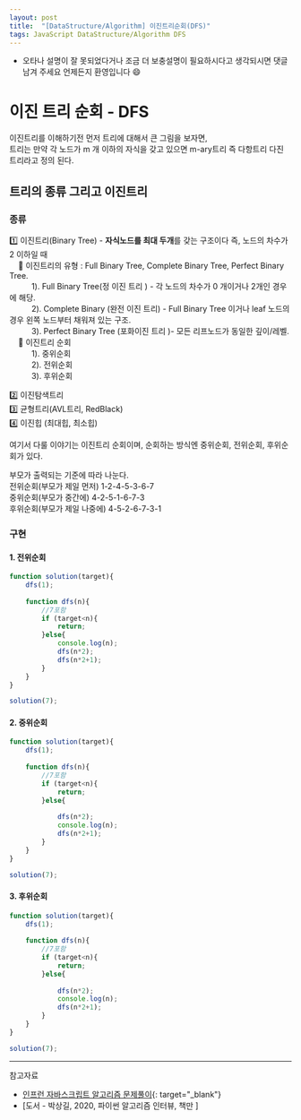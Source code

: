 ```yaml
---
layout: post
title:  "[DataStructure/Algorithm] 이진트리순회(DFS)"
tags: JavaScript DataStructure/Algorithm DFS 
---
```

* 오타나 설명이 잘 못되었다거나 조금 더 보충설명이 필요하시다고 생각되시면 댓글 남겨 주세요 언제든지 환영입니다 😄

# 이진 트리 순회 - DFS

이진트리를 이해하기전 먼저 트리에 대해서 큰 그림을 보자면,  
트리는 만약 각 노드가 m 개 이하의 자식을 갖고 있으면  m-ary트리 즉 다항트리 다진 트리라고 정의 된다.
## 트리의 종류 그리고 이진트리

### **종류**
1️⃣  이진트리(Binary Tree) -  **자식노드를 최대 두개**를 갖는 구조이다 즉, 노드의 차수가 2 이하일 때  
&nbsp; &nbsp; 🔸 이진트리의 유형 : Full Binary Tree, Complete Binary Tree, Perfect Binary Tree.  
&nbsp; &nbsp; &nbsp; &nbsp; &nbsp; 1). Full Binary Tree(정 이진 트리 ) - 각 노드의 차수가 0 개이거나 2개인 경우에 해당.    
&nbsp; &nbsp; &nbsp; &nbsp; &nbsp; 2). Complete Binary (완전 이진 트리) - Full Binary Tree 이거나 leaf 노드의 경우 왼쪽 노드부터 채워져 있는 구조.  
&nbsp; &nbsp; &nbsp; &nbsp; &nbsp; 3). Perfect Binary Tree (포화이진 트리 )- 모든 리프노드가 동일한 깊이/레벨.  
&nbsp; &nbsp; 🔸 이진트리 순회  
&nbsp; &nbsp; &nbsp; &nbsp; &nbsp; 1). 중위순회  
&nbsp; &nbsp; &nbsp; &nbsp; &nbsp; 2). 전위순회  
&nbsp; &nbsp; &nbsp; &nbsp; &nbsp; 3). 후위순회  

2️⃣  이진탐색트리  
3️⃣  균형트리(AVL트리, RedBlack)  
4️⃣  이진힙 (최대힙, 최소힙)

여기서 다룰 이야기는 이진트리 순회이며, 순회하는 방식엔 중위순회, 전위순회, 후위순회가 있다.  

부모가 출력되는 기준에 따라 나눈다.  
전위순회(부모가 제일 먼저) 1-2-4-5-3-6-7  
중위순회(부모가 중간에) 4-2-5-1-6-7-3  
후위순회(부모가 제일 나중에) 4-5-2-6-7-3-1  

### **구현**
#### 1. 전위순회
```javascript
function solution(target){
    dfs(1);
    
    function dfs(n){
        //7포함
        if (target<n){
            return;
        }else{
            console.log(n);
            dfs(n*2);
            dfs(n*2+1);
        }
    }
}

solution(7);
```

#### 2. 중위순회
```javascript
function solution(target){
    dfs(1);
    
    function dfs(n){
        //7포함
        if (target<n){
            return;
        }else{
            
            dfs(n*2);
            console.log(n);
            dfs(n*2+1);
        }
    }
}

solution(7);
```

#### 3. 후위순회

```javascript
function solution(target){
    dfs(1);
    
    function dfs(n){
        //7포함
        if (target<n){
            return;
        }else{
            
            dfs(n*2);
            console.log(n);
            dfs(n*2+1);
        }
    }
}

solution(7);

```

---  
참고자료

* [인프런 자바스크립트 알고리즘 문제풀이](https://www.inflearn.com/course/%EC%9E%90%EB%B0%94%EC%8A%A4%ED%81%AC%EB%A6%BD%ED%8A%B8-%EC%95%8C%EA%B3%A0%EB%A6%AC%EC%A6%98-%EB%AC%B8%EC%A0%9C%ED%92%80%EC%9D%B4){: target="_blank"}
* [도서 - 박상길, 2020, 파이썬 알고리즘 인터뷰, 책만 ]
